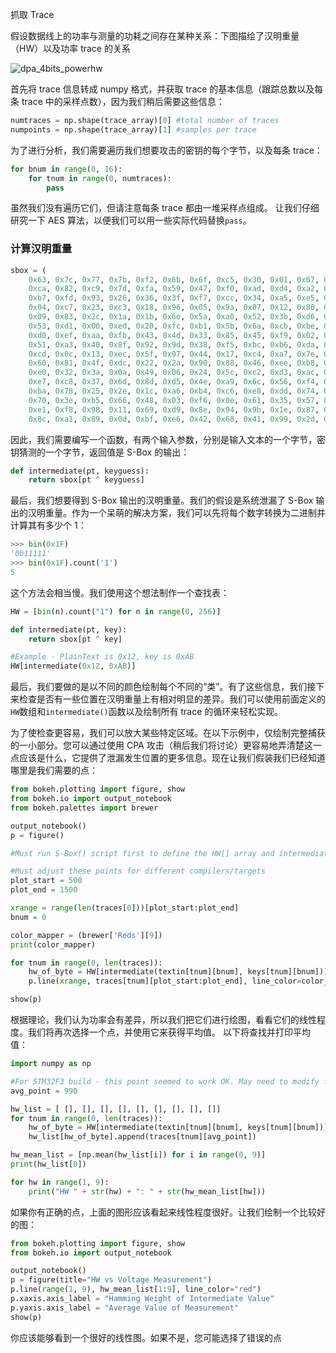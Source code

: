 抓取 Trace

假设数据线上的功率与测量的功耗之间存在某种关系：下图描绘了汉明重量（HW）以及功率 trace 的关系

![dpa_4bits_powerhw](C:\Users\wangyi\src\crypto\jupyter-cn\img\dpa_4bits_powerhw.png)

首先将 trace 信息转成 numpy 格式，并获取 trace 的基本信息（跟踪总数以及每条 trace 中的采样点数），因为我们稍后需要这些信息：

```python
numtraces = np.shape(trace_array)[0] #total number of traces
numpoints = np.shape(trace_array)[1] #samples per trace
```

为了进行分析，我们需要遍历我们想要攻击的密钥的每个字节，以及每条 trace：

```python
for bnum in range(0, 16):
    for tnum in range(0, numtraces):
        pass
```

虽然我们没有遍历它们，但请注意每条 trace 都由一堆采样点组成。
让我们仔细研究一下 AES 算法，以便我们可以用一些实际代码替换`pass`。

### 计算汉明重量

```python
sbox = (
    0x63, 0x7c, 0x77, 0x7b, 0xf2, 0x6b, 0x6f, 0xc5, 0x30, 0x01, 0x67, 0x2b, 0xfe, 0xd7, 0xab, 0x76,
    0xca, 0x82, 0xc9, 0x7d, 0xfa, 0x59, 0x47, 0xf0, 0xad, 0xd4, 0xa2, 0xaf, 0x9c, 0xa4, 0x72, 0xc0,
    0xb7, 0xfd, 0x93, 0x26, 0x36, 0x3f, 0xf7, 0xcc, 0x34, 0xa5, 0xe5, 0xf1, 0x71, 0xd8, 0x31, 0x15,
    0x04, 0xc7, 0x23, 0xc3, 0x18, 0x96, 0x05, 0x9a, 0x07, 0x12, 0x80, 0xe2, 0xeb, 0x27, 0xb2, 0x75,
    0x09, 0x83, 0x2c, 0x1a, 0x1b, 0x6e, 0x5a, 0xa0, 0x52, 0x3b, 0xd6, 0xb3, 0x29, 0xe3, 0x2f, 0x84,
    0x53, 0xd1, 0x00, 0xed, 0x20, 0xfc, 0xb1, 0x5b, 0x6a, 0xcb, 0xbe, 0x39, 0x4a, 0x4c, 0x58, 0xcf,
    0xd0, 0xef, 0xaa, 0xfb, 0x43, 0x4d, 0x33, 0x85, 0x45, 0xf9, 0x02, 0x7f, 0x50, 0x3c, 0x9f, 0xa8,
    0x51, 0xa3, 0x40, 0x8f, 0x92, 0x9d, 0x38, 0xf5, 0xbc, 0xb6, 0xda, 0x21, 0x10, 0xff, 0xf3, 0xd2,
    0xcd, 0x0c, 0x13, 0xec, 0x5f, 0x97, 0x44, 0x17, 0xc4, 0xa7, 0x7e, 0x3d, 0x64, 0x5d, 0x19, 0x73,
    0x60, 0x81, 0x4f, 0xdc, 0x22, 0x2a, 0x90, 0x88, 0x46, 0xee, 0xb8, 0x14, 0xde, 0x5e, 0x0b, 0xdb,
    0xe0, 0x32, 0x3a, 0x0a, 0x49, 0x06, 0x24, 0x5c, 0xc2, 0xd3, 0xac, 0x62, 0x91, 0x95, 0xe4, 0x79,
    0xe7, 0xc8, 0x37, 0x6d, 0x8d, 0xd5, 0x4e, 0xa9, 0x6c, 0x56, 0xf4, 0xea, 0x65, 0x7a, 0xae, 0x08,
    0xba, 0x78, 0x25, 0x2e, 0x1c, 0xa6, 0xb4, 0xc6, 0xe8, 0xdd, 0x74, 0x1f, 0x4b, 0xbd, 0x8b, 0x8a,
    0x70, 0x3e, 0xb5, 0x66, 0x48, 0x03, 0xf6, 0x0e, 0x61, 0x35, 0x57, 0xb9, 0x86, 0xc1, 0x1d, 0x9e,
    0xe1, 0xf8, 0x98, 0x11, 0x69, 0xd9, 0x8e, 0x94, 0x9b, 0x1e, 0x87, 0xe9, 0xce, 0x55, 0x28, 0xdf,
    0x8c, 0xa1, 0x89, 0x0d, 0xbf, 0xe6, 0x42, 0x68, 0x41, 0x99, 0x2d, 0x0f, 0xb0, 0x54, 0xbb, 0x16)
```

因此，我们需要编写一个函数，有两个输入参数，分别是输入文本的一个字节，密钥猜测的一个字节，返回值是 S-Box 的输出：

```python
def intermediate(pt, keyguess):
    return sbox[pt ^ keyguess]
```

最后，我们想要得到 S-Box 输出的汉明重量。我们的假设是系统泄漏了 S-Box 输出的汉明重量。作为一个呆萌的解决方案，我们可以先将每个数字转换为二进制并计算其有多少个 1：

```python
>>> bin(0x1F)
'0b11111'
>>> bin(0x1F).count('1')
5
```

这个方法会相当慢。我们使用这个想法制作一个查找表：

```python
HW = [bin(n).count("1") for n in range(0, 256)]

def intermediate(pt, key):
    return sbox[pt ^ key]

#Example - PlainText is 0x12, key is 0xAB
HW[intermediate(0x12, 0xAB)]
```

最后，我们要做的是以不同的颜色绘制每个不同的“类”。有了这些信息，我们接下来检查是否有一些位置在汉明重量上有相对明显的差异。我们可以使用前面定义的`HW`数组和`intermediate()`函数以及绘制所有 trace 的循环来轻松实现。

为了使检查更容易，我们可以放大某些特定区域。在以下示例中，仅绘制完整捕获的一小部分。您可以通过使用 CPA 攻击（稍后我们将讨论）更容易地弄清楚这一点应该是什么，它提供了泄漏发生位置的更多信息。现在让我们假装我们已经知道哪里是我们需要的点：

```python
from bokeh.plotting import figure, show
from bokeh.io import output_notebook
from bokeh.palettes import brewer

output_notebook()
p = figure()

#Must run S-Box() script first to define the HW[] array and intermediate() function

#Must adjust these points for different compilers/targets
plot_start = 500
plot_end = 1500

xrange = range(len(traces[0]))[plot_start:plot_end]
bnum = 0

color_mapper = (brewer['Reds'][9])
print(color_mapper)

for tnum in range(0, len(traces)):
    hw_of_byte = HW[intermediate(textin[tnum][bnum], keys[tnum][bnum])]
    p.line(xrange, traces[tnum][plot_start:plot_end], line_color=color_mapper[hw_of_byte])

show(p)
```

根据理论，我们认为功率会有差异，所以我们把它们进行绘图，看看它们的线性程度。我们将再次选择一个点，并使用它来获得平均值。 以下将查找并打印平均值：

```python
import numpy as np

#For STM32F3 build - this point seemed to work OK. May need to modify for different targets/compliers.
avg_point = 990

hw_list = [ [], [], [], [], [], [], [], [], []]
for tnum in range(0, len(traces)):
    hw_of_byte = HW[intermediate(textin[tnum][bnum], keys[tnum][bnum])]
    hw_list[hw_of_byte].append(traces[tnum][avg_point])

hw_mean_list = [np.mean(hw_list[i]) for i in range(0, 9)]
print(hw_list[0])

for hw in range(1, 9):
    print("HW " + str(hw) + ": " + str(hw_mean_list[hw]))
```

如果你有正确的点，上面的图形应该看起来线性程度很好。让我们绘制一个比较好的图：

```python
from bokeh.plotting import figure, show
from bokeh.io import output_notebook

output_notebook()
p = figure(title="HW vs Voltage Measurement")
p.line(range(1, 9), hw_mean_list[1:9], line_color="red")
p.xaxis.axis_label = "Hamming Weight of Intermediate Value"
p.yaxis.axis_label = "Average Value of Measurement"
show(p)
```

你应该能够看到一个很好的线性图。如果不是，您可能选择了错误的点
